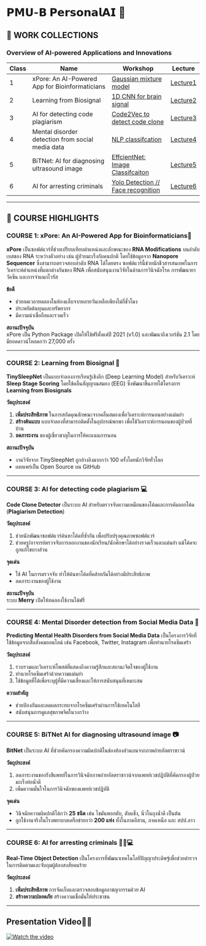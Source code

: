 # **𝗣𝗠𝗨-𝗕 𝗣𝗲𝗿𝘀𝗼𝗻𝗮𝗹𝗔𝗜 🤖**

## **🔎 WORK COLLECTIONS**  
### **Overview of AI-powered Applications and Innovations**  
**Class** | **Name** | **Workshop** | **Lecture**
--- | --- | --- | ---
1 | xPore: An AI-Powered App for Bioinformaticians | [Gaussian mixture model](https://github.com/punramon/PMU-B-PersonalAI/blob/main/Workshop_GMM.ipynb) | [Lecture1](https://github.com/punramon/PMU-B-PersonalAI/blob/main/Lecture/Lecture_Xpore%20.pdf)
2 | Learning from Biosignal | [1D CNN for brain signal](https://github.com/punramon/PMU-B-PersonalAI/blob/main/model.py) | [Lecture2](https://github.com/punramon/PMU-B-PersonalAI/blob/main/Lecture/Lecture_learning_from_biosignals.pdf)
3 | AI for detecting code plagiarism | [Code2Vec to detect code clone](https://github.com/punramon/PMU-B-PersonalAI/blob/main/Workshop_CodeCloneDetection.ipynb) | [Lecture3](https://github.com/punramon/PMU-B-PersonalAI/blob/main/Lecture/Lecture_CodeClone.pdf)
4 | Mental disorder detection from social media data | [NLP classifcation](https://github.com/punramon/PMU-B-PersonalAI/blob/main/Workshop_NLPclassifcation.ipynb) | [Lecture4](https://github.com/punramon/PMU-B-PersonalAI/blob/main/Lecture/Lecture_AI%20for%20Detecting%20Users%20with%20Mental%20Disorders%20from%20Social%20media.pdf)
5 | BiTNet: AI for diagnosing ultrasound image | [EffcientNet: Image Classifcaiton](https://github.com/punramon/PMU-B-PersonalAI/blob/main/Workshop_PMUB_Personal_AI_Image_classification_EfficientNetB5.ipynb) | [Lecture5](https://github.com/punramon/PMU-B-PersonalAI/blob/main/Lecture/Lecture_BitNet.pdf)
6 | AI for arresting criminals | [Yolo Detection // Face recognition](https://github.com/punramon/PMU-B-PersonalAI/blob/main/Workshop_Train_Yolov8_Object_Detection_on_Custom_Dataset.ipynb) | [Lecture6](https://github.com/punramon/PMU-B-PersonalAI/blob/main/Lecture/Lecture_ObjectDetection.pdf)

---
## **🚀 COURSE HIGHLIGHTS**  

### **COURSE 1: xPore: An AI-Powered App for Bioinformaticians🧬**  
**xPore** เป็นซอฟต์แวร์ที่ช่วยเปรียบเทียบตำแหน่งและลักษณะของ **RNA Modifications** บนลำดับเบสของ RNA ระหว่างตัวอย่าง เช่น ผู้ป่วยมะเร็งกับคนปกติ โดยใช้ข้อมูลจาก **Nanopore Sequencer** ซึ่งสามารถตรวจสอบลำดับ RNA ได้โดยตรง ซอฟต์แวร์นี้ช่วยนักชีวสารสนเทศในการวิเคราะห์ตำแหน่งที่แตกต่างกันของ RNA เพื่อสนับสนุนงานวิจัยในด้านการวินิจฉัยโรค การพัฒนายา วัคซีน และการจำแนกไวรัส  

**ข้อดี**  
- ช่วยลดเวลาทดลองในห้องแล็บจากหลายวันเหลือเพียงไม่กี่ชั่วโมง  
- ประหยัดต้นทุนและทรัพยากร  
- มีความน่าเชื่อถือและรวดเร็ว  

**สถานะปัจจุบัน**  
xPore เป็น Python Package เปิดให้ใช้ฟรีตั้งแต่ปี 2021 (v1.0) และพัฒนาถึงเวอร์ชัน 2.1 โดยมียอดดาวน์โหลดกว่า 27,000 ครั้ง

---

### **COURSE 2: Learning from Biosignal 🧠**  
**TinySleepNet** เป็นแบบจำลองการเรียนรู้เชิงลึก (Deep Learning Model) สำหรับวิเคราะห์ **Sleep Stage Scoring** โดยใช้คลื่นสัญญาณสมอง (EEG) ซึ่งพัฒนาขึ้นภายใต้โครงการ **Learning from Biosignals**  

**วัตถุประสงค์**  
1. **เพิ่มประสิทธิภาพ** ในการสกัดคุณลักษณะจากคลื่นสมองเพื่อวิเคราะห์การนอนอย่างแม่นยำ  
2. **สร้างต้นแบบ** แบบจำลองที่สามารถติดตั้งในอุปกรณ์พกพา เพื่อใช้วิเคราะห์การนอนของผู้ป่วยที่บ้าน  
3. **ลดภาระงาน** ของผู้เชี่ยวชาญในการให้คะแนนการนอน  

**สถานะปัจจุบัน**  
- งานวิจัยจาก TinySleepNet ถูกอ้างอิงมากกว่า 100 ครั้งโดยนักวิจัยทั่วโลก  
- เผยแพร่เป็น Open Source บน GitHub 

---

### **COURSE 3: AI for detecting code plagiarism 💻**   
**Code Clone Detector** เป็นระบบ AI สำหรับตรวจจับความเหมือนของโค้ดและการคัดลอกโค้ด (**Plagiarism Detection**)  

**วัตถุประสงค์**  
1. ช่วยนักพัฒนาซอฟต์แวร์ค้นหาโค้ดที่ซ้ำกัน เพื่อปรับปรุงคุณภาพซอฟต์แวร์  
2. ช่วยครู/อาจารย์ตรวจจับการลอกงานของนักเรียน/นักศึกษาได้อย่างรวดเร็วและแม่นยำ แม้โค้ดจะถูกแก้ไขบางส่วน  

**จุดเด่น**  
- ใช้ AI ในการตรวจจับ ทำให้ค้นหาโค้ดที่คล้ายกันได้อย่างมีประสิทธิภาพ  
- ลดภาระงานของผู้ใช้งาน  

**สถานะปัจจุบัน**  
ระบบ **Merry** เปิดให้ทดลองใช้งานได้ฟรี 

---

### **COURSE 4: Mental Disorder detection from Social Media Data 📝**   
**Predicting Mental Health Disorders from Social Media Data** เป็นโครงการวิจัยที่ใช้ข้อมูลจากสื่อสังคมออนไลน์ เช่น Facebook, Twitter, Instagram เพื่อทำนายโรคซึมเศร้า  

**วัตถุประสงค์**  
1. รวบรวมและวิเคราะห์โพสต์ที่แสดงถึงความรู้สึกและสถานะจิตใจของผู้ใช้งาน  
2. ทำนายโรคซึมเศร้าด้วยความแม่นยำ  
3. ใช้ข้อมูลที่ได้เพื่อระบุผู้ที่มีความเสี่ยงและให้การสนับสนุนที่เหมาะสม  

**ความสำคัญ**  
- ช่วยป้องกันและลดผลกระทบจากโรคซึมเศร้าผ่านการใช้เทคโนโลยี  
- สนับสนุนการดูแลสุขภาพจิตในวงกว้าง    

---

### **COURSE 5: BiTNet AI for diagnosing ultrasound image 📷**  
**BitNet** เป็นระบบ AI ที่ช่วยคัดกรองความผิดปกติในช่องท้องส่วนบนจากภาพถ่ายอัลตราซาวน์  

**วัตถุประสงค์**  
1. ลดภาระงานของรังสีแพทย์ในการวินิจฉัยภาพถ่ายอัลตราซาวน์จากแพทย์เวชปฏิบัติที่คัดกรองผู้ป่วยมะเร็งท่อน้ำดี  
2. เพิ่มความมั่นใจในการวินิจฉัยของแพทย์เวชปฏิบัติ  

**จุดเด่น**  
- วินิจฉัยความผิดปกติได้กว่า **25 ชนิด** เช่น ไขมันพอกตับ, ตับแข็ง, นิ่วในถุงน้ำดี เป็นต้น  
- ถูกใช้งานจริงในโรงพยาบาลเครือข่ายกว่า **200 แห่ง** ทั้งในภาคอีสาน, ภาคเหนือ และ สปป.ลาว  
---

### **COURSE 6: AI for arresting criminals 👮‍♂️💻**
**Real-Time Object Detection** เป็นโครงการที่พัฒนาเทคโนโลยีปัญญาประดิษฐ์เพื่อช่วยตำรวจในการติดตามและจับกุมผู้ต้องสงสัยคนร้าย  

**วัตถุประสงค์**  
1. **เพิ่มประสิทธิภาพ** การจัดเก็บและตรวจสอบข้อมูลอาชญากรรมด้วย AI  
2. **สร้างความปลอดภัย** สร้างความเชื่อมั่นให้ประชาชน 

---

## **Presentation Video🎤👋​**
[![Watch the video](http://img.youtube.com/vi/ef1I7rt-30U/hqdefault.jpg)](https://youtu.be/ef1I7rt-30U)
